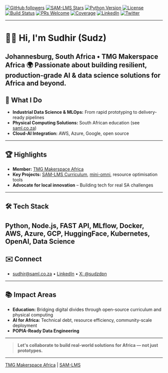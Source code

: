 <!-- Badges -->
[![GitHub followers](https://img.shields.io/github/followers/Sudz?style=social)](https://github.com/Sudz)
[![SAM-LMS Stars](https://img.shields.io/github/stars/Sudz/sam-lms?style=social)](https://github.com/Sudz/sam-lms)
[![Python Version](https://img.shields.io/badge/python-3.8%2B-blue)](https://www.python.org/)
[![License](https://img.shields.io/badge/license-MIT-green)](LICENSE)
[![Build Status](https://img.shields.io/badge/build-passing-brightgreen)](https://github.com/Sudz)
[![PRs Welcome](https://img.shields.io/badge/PRs-welcome-brightgreen.svg)](https://github.com/Sudz)
[![Coverage](https://img.shields.io/badge/coverage-85%25-yellowgreen)](https://github.com/Sudz)
[![LinkedIn](https://img.shields.io/badge/LinkedIn-sudhirdpn-blue?logo=linkedin)](https://www.linkedin.com/in/sudhirdpn)
[![Twitter](https://img.shields.io/badge/Twitter-@sudzdpn-1DA1F2?logo=twitter)](https://x.com/sudzdpn)

---

# 👋🏾 Hi, I'm Sudhir (Sudz)
**Johannesburg, South Africa • TMG Makerspace Africa**
🌍 Passionate about building resilient, production-grade AI & data science solutions for Africa and beyond.
---
## 🚀 What I Do
- **Industrial Data Science & MLOps:** From rapid prototyping to delivery-ready pipelines
- **Physical Computing Solutions:** South African education (see [saml.co.za](https://saml.co.za))
- **Cloud-AI Integration:** AWS, Azure, Google, open source
---
## 🏆 Highlights
- **Member:** [TMG Makerspace Africa](https://tmgmakerspace.africa)
- **Key Projects:** [SAM-LMS Curriculum](https://saml.co.za), [mini-omni](https://github.com/gpt-omni/mini-omni), resource optimisation tools
- **Advocate for local innovation** – Building tech for real SA challenges
---
## 🛠️ Tech Stack
**Python, Node.js, FAST API, MLflow, Docker, AWS, Azure, GCP, HuggingFace, Kubernetes, OpenAI, Data Science**
---
## ✉️ Connect
- [sudhir@saml.co.za](mailto:sudhir@saml.co.za) • [LinkedIn](https://www.linkedin.com/in/sudhirdpn) • [X: @sudzdpn](https://x.com/sudzdpn)
---
## 📚 Impact Areas
- **Education:** Bridging digital divides through open-source curriculum and physical computing
- **AI for Africa:** Technical debt, resource efficiency, community-scale deployment
- **POPIA-Ready Data Engineering**
---
> **Let's collaborate to build real-world solutions for Africa — not just prototypes.**
---
[TMG Makerspace Africa](https://tmgmakerspace.africa) | [SAM-LMS](https://saml.co.za)
